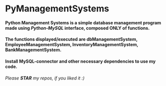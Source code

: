 # PyManagementSystems

#### Python Management Systems is a simple database management program made using ___Python-MySQL___ interface, composed ONLY of functions.
#### The functions displayed/executed are dbManagementSystem, EmployeeManagementSystem, InventoryManagementSystem, BankManagementSystem.

#### Install MySQL-connector and other necessary dependencies to use my code.

###### Please ***STAR*** my repos, if you liked it :)
